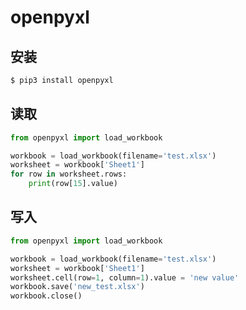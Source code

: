 # openpyxl

## 安装

```bash
$ pip3 install openpyxl
```

## 读取

```python
from openpyxl import load_workbook

workbook = load_workbook(filename='test.xlsx')
worksheet = workbook['Sheet1']
for row in worksheet.rows:
    print(row[15].value)
```

## 写入

```python
from openpyxl import load_workbook

workbook = load_workbook(filename='test.xlsx')
worksheet = workbook['Sheet1']
worksheet.cell(row=1, column=1).value = 'new value'
workbook.save('new_test.xlsx')
workbook.close()
```

